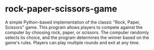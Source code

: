 # rock-paper-scissors-game
A simple Python-based implementation of the classic "Rock, Paper, Scissors" game. This program allows players to compete against the computer by choosing rock, paper, or scissors. The computer randomly selects its choice, and the program determines the winner based on the game's rules. Players can play multiple rounds and exit at any time.

